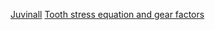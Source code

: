 [Juvinall](Juvinall.md) 
[Tooth stress equation and gear factors](Tooth%20stress%20equation%20and%20gear%20factors.md) 
